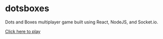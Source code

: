 # dotsboxes
Dots and Boxes multiplayer game built using React, NodeJS, and Socket.io.

[Click here to play](https://dotsboxes.onrender.com)
